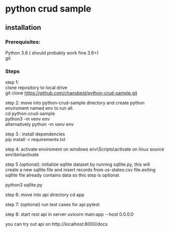 # python crud sample


## installation 
### Prerequisites:
 Python 3.8 ( should probably work fine 3.6+)<br>
 git<br>

### Steps
step 1: <br>
clone repository to local drive <br>
git clone https://github.com/chansbest/python-crud-sample.git

step 2: move into python-crud-sample directory and create python enviroment named env to run all. <br>
cd python-crud-sample <br>
python3 -m venv env  <br>
alternatively python -m venv env  <br>

step 3 : install dependencies <br>
pip install -r requirements.txt <br>

step 4: activate enviroment
on windows
env\Scripts\activate
on linux
source env\bin\activate

step 5 (optional):
initialize sqllite dataset by running sqllite.py,
this will create a new sqllite file and insert records from us-states.csv file.exiting sqllite file already contains data so this step is optional.

python3 sqllite.py


step 6: move into api directory
cd app

step 7: (optional)  run test cases for api
pytest

step 8: start rest api in server
 uvicorn main:app --host 0.0.0.0

you can try out api on 
http://localhost:8000/docs

